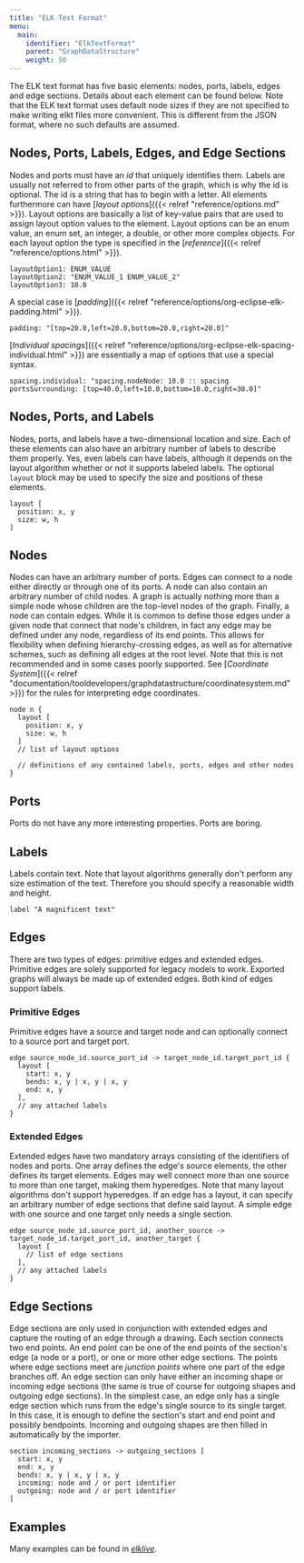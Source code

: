 ```yaml
---
title: "ELK Text Format"
menu:
  main:
    identifier: "ElkTextFormat"
    parent: "GraphDataStructure"
    weight: 50
---
```


The ELK text format has five basic elements: nodes, ports, labels, edges and edge sections.
Details about each element can be found below.
Note that the ELK text format uses default node sizes if they are not specified to make writing elkt files more convenient.
This is different from the JSON format, where no such defaults are assumed.

## Nodes, Ports, Labels, Edges, and Edge Sections

Nodes and ports must have an _id_ that uniquely identifies them.
Labels are usually not referred to from other parts of the graph, which is why the id is optional.
The id is a string that has to begin with a letter.
All elements furthermore can have [_layout options_]({{< relref "reference/options.md" >}}).
Layout options are basically a list of key-value pairs that are used to assign layout option values to the element.
Layout options can be an enum value, an enum set, an integer, a double, or other more complex objects.
For each layout option the type is specified in the [_reference_]({{< relref "reference/options.html" >}}).

```elkt
layoutOption1: ENUM_VALUE
layoutOption2: "ENUM_VALUE_1 ENUM_VALUE_2"
layoutOption3: 10.0
```

A special case is [_padding_]({{< relref "reference/options/org-eclipse-elk-padding.html" >}}).

```elkt
padding: "[top=20.0,left=20.0,bottom=20.0,right=20.0]"
```

[_Individual spacings_]({{< relref "reference/options/org-eclipse-elk-spacing-individual.html" >}}) are essentially a map of options that use a special syntax.

```elkt
spacing.individual: "spacing.nodeNode: 10.0 :: spacing portsSurrounding: [top=40.0,left=10.0,bottom=10.0,right=30.0]"
```

## Nodes, Ports, and Labels

Nodes, ports, and labels have a two-dimensional location and size.
Each of these elements can also have an arbitrary number of labels to describe them properly.
Yes, even labels can have labels, although it depends on the layout algorithm whether or not it supports labeled labels.
The optional `layout` block may be used to specify the size and positions of these elements.

```elkt
layout [
  position: x, y
  size: w, h
] 
```

## Nodes

Nodes can have an arbitrary number of ports.
Edges can connect to a node either directly or through one of its ports.
A node can also contain an arbitrary number of child nodes.
A graph is actually nothing more than a simple node whose children are the top-level nodes of the graph.
Finally, a node can contain edges.
While it is common to define those edges under a given node that connect that node's children, in fact any edge may be defined under any node, regardless of its end points.
This allows for flexibility when defining hierarchy-crossing edges, as well as for alternative schemes, such as defining all edges at the root level.
Note that this is not recommended and in some cases poorly supported.
See [_Coordinate System_]({{< relref "documentation/tooldevelopers/graphdatastructure/coordinatesystem.md" >}}) for the rules for interpreting edge coordinates.

```elkt
node n {
  layout [
    position: x, y
    size: w, h
  ]
  // list of layout options
  
  // definitions of any contained labels, ports, edges and other nodes
}
```

## Ports

Ports do not have any more interesting properties. Ports are boring.

## Labels

Labels contain text.
Note that layout algorithms generally don't perform any size estimation of the text.
Therefore you should specify a reasonable width and height.

```elkt
label "A magnificent text"
```

## Edges

There are two types of edges: primitive edges and extended edges.
Primitive edges are solely supported for legacy models to work.
Exported graphs will always be made up of extended edges.
Both kind of edges support labels.

### Primitive Edges

Primitive edges have a source and target node and can optionally connect to a source port and target port.

```elkt
edge source_node_id.source_port_id -> target_node_id.target_port_id {
  layout [
    start: x, y
    bends: x, y | x, y | x, y
    end: x, y
  ],
  // any attached labels
}
```

### Extended Edges

Extended edges have two mandatory arrays consisting of the identifiers of nodes and ports.
One array defines the edge's source elements, the other defines its target elements.
Edges may well connect more than one source to more than one target, making them hyperedges.
Note that many layout algorithms don't support hyperedges.
If an edge has a layout, it can specify an arbitrary number of edge sections
that define said layout.
A simple edge with one source and one target only needs a single section.

```elkt
edge source_node_id.source_port_id, another_source -> target_node_id.target_port_id, another_target {
  layout [
    // list of edge sections
  ],
  // any attached labels
}
```

## Edge Sections

Edge sections are only used in conjunction with extended edges and capture the routing of an edge through a drawing.
Each section connects two end points.
An end point can be one of the end points of the section's edge (a node or a port), or one or more other edge sections.
The points where edge sections meet are _junction points_ where one part of the edge branches off.
An edge section can only have either an incoming shape or incoming edge sections (the same is true of course for outgoing shapes and outgoing edge sections).
In the simplest case, an edge only has a single edge section which runs from the edge's single source to its single target.
In this case, it is enough to define the section's start and end point and possibly bendpoints.
Incoming and outgoing shapes are then filled in automatically by the importer.

```elkt
section incoming_sections -> outgoing_sections [
  start: x, y
  end: x, y
  bends: x, y | x, y | x, y
  incoming: node and / or port identifier
  outgoing: node and / or port identifier
]
```

## Examples
Many examples can be found in [_elklive_](https://rtsys.informatik.uni-kiel.de/elklive/examples.html).

